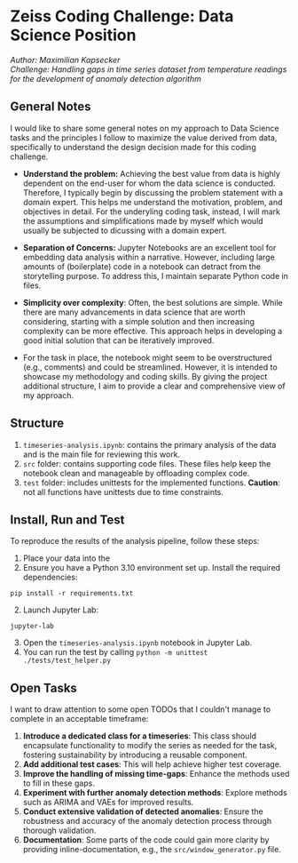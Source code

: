 # Zeiss Coding Challenge: Data Science Position

_Author: Maximilian Kapsecker_ <br>
_Challenge: Handling gaps in time series dataset from temperature readings for the development of anomaly detection algorithm_

## General Notes

I would like to share some general notes on my approach to Data Science tasks and the principles I follow to maximize the value derived from data, specifically to understand the design decision made for this coding challenge.

- **Understand the problem:** Achieving the best value from data is highly dependent on the end-user for whom the data science is conducted. Therefore, I typically begin by discussing the problem statement with a domain expert. This helps me understand the motivation, problem, and objectives in detail. For the underyling coding task, instead, I will mark the assumptions and simplifications made by myself which would usually be subjected to dicussing with a domain expert.

- **Separation of Concerns:** Jupyter Notebooks are an excellent tool for embedding data analysis within a narrative. However, including large amounts of (boilerplate) code in a notebook can detract from the storytelling purpose. To address this, I maintain separate Python code in files.

- **Simplicity over complexity**: Often, the best solutions are simple. While there are many advancements in data science that are worth considering, starting with a simple solution and then increasing complexity can be more effective. This approach helps in developing a good initial solution that can be iteratively improved.

- For the task in place, the notebook might seem to be overstructured (e.g., comments) and could be streamlined. However, it is intended to showcase my methodology and coding skills. By giving the project additional structure, I aim to provide a clear and comprehensive view of my approach.


## Structure

1. ```timeseries-analysis.ipynb```: contains the primary analysis of the data and is the main file for reviewing this work.
2. ```src``` folder: contains supporting code files. These files help keep the notebook clean and manageable by offloading complex code.
3. ```test``` folder: includes unittests for the implemented functions. **Caution**: not all functions have unittests due to time constraints.

## Install, Run and Test

To reproduce the results of the analysis pipeline, follow these steps:

1. Place your data into the 
1. Ensure you have a Python 3.10 environment set up.
Install the required dependencies:
```
pip install -r requirements.txt
```
2. Launch Jupyter Lab:
```
jupyter-lab
```
3. Open the ```timeseries-analysis.ipynb``` notebook in Jupyter Lab.
4. You can run the test by calling ```python -m unittest ./tests/test_helper.py```

## Open Tasks

I want to draw attention to some open TODOs that I couldn't manage to complete in an acceptable timeframe:

1. **Introduce a dedicated class for a timeseries**: This class should encapsulate functionality to modify the series as needed for the task, fostering sustainability by introducing a reusable component.
2. **Add additional test cases**: This will help achieve higher test coverage.
3. **Improve the handling of missing time-gaps**: Enhance the methods used to fill in these gaps.
4. **Experiment with further anomaly detection methods**: Explore methods such as ARIMA and VAEs for improved results.
5. **Conduct extensive validation of detected anomalies**: Ensure the robustness and accuracy of the anomaly detection process through thorough validation.
6. **Documentation**: Some parts of the code could gain more clarity by providing inline-documentation, e.g., the ```src/window_generator.py``` file.
